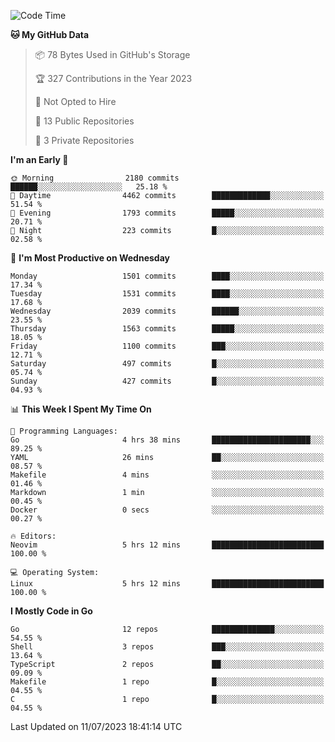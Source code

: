 <!--START_SECTION:waka-->
![Code Time](http://img.shields.io/badge/Code%20Time-64%20hrs%2018%20mins-blue)

**🐱 My GitHub Data** 

> 📦 78 Bytes Used in GitHub's Storage 
 > 
> 🏆 327 Contributions in the Year 2023
 > 
> 🚫 Not Opted to Hire
 > 
> 📜 13 Public Repositories 
 > 
> 🔑 3 Private Repositories 
 > 
**I'm an Early 🐤** 

```text
🌞 Morning                2180 commits        ██████░░░░░░░░░░░░░░░░░░░   25.18 % 
🌆 Daytime                4462 commits        █████████████░░░░░░░░░░░░   51.54 % 
🌃 Evening                1793 commits        █████░░░░░░░░░░░░░░░░░░░░   20.71 % 
🌙 Night                  223 commits         █░░░░░░░░░░░░░░░░░░░░░░░░   02.58 % 
```
📅 **I'm Most Productive on Wednesday** 

```text
Monday                   1501 commits        ████░░░░░░░░░░░░░░░░░░░░░   17.34 % 
Tuesday                  1531 commits        ████░░░░░░░░░░░░░░░░░░░░░   17.68 % 
Wednesday                2039 commits        ██████░░░░░░░░░░░░░░░░░░░   23.55 % 
Thursday                 1563 commits        █████░░░░░░░░░░░░░░░░░░░░   18.05 % 
Friday                   1100 commits        ███░░░░░░░░░░░░░░░░░░░░░░   12.71 % 
Saturday                 497 commits         █░░░░░░░░░░░░░░░░░░░░░░░░   05.74 % 
Sunday                   427 commits         █░░░░░░░░░░░░░░░░░░░░░░░░   04.93 % 
```


📊 **This Week I Spent My Time On** 

```text
💬 Programming Languages: 
Go                       4 hrs 38 mins       ██████████████████████░░░   89.25 % 
YAML                     26 mins             ██░░░░░░░░░░░░░░░░░░░░░░░   08.57 % 
Makefile                 4 mins              ░░░░░░░░░░░░░░░░░░░░░░░░░   01.46 % 
Markdown                 1 min               ░░░░░░░░░░░░░░░░░░░░░░░░░   00.45 % 
Docker                   0 secs              ░░░░░░░░░░░░░░░░░░░░░░░░░   00.27 % 

🔥 Editors: 
Neovim                   5 hrs 12 mins       █████████████████████████   100.00 % 

💻 Operating System: 
Linux                    5 hrs 12 mins       █████████████████████████   100.00 % 
```

**I Mostly Code in Go** 

```text
Go                       12 repos            ██████████████░░░░░░░░░░░   54.55 % 
Shell                    3 repos             ███░░░░░░░░░░░░░░░░░░░░░░   13.64 % 
TypeScript               2 repos             ██░░░░░░░░░░░░░░░░░░░░░░░   09.09 % 
Makefile                 1 repo              █░░░░░░░░░░░░░░░░░░░░░░░░   04.55 % 
C                        1 repo              █░░░░░░░░░░░░░░░░░░░░░░░░   04.55 % 
```




 Last Updated on 11/07/2023 18:41:14 UTC
<!--END_SECTION:waka-->
